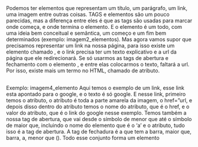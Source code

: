 ##

Podemos ter elementos que representam um título, um parágrafo, um link, uma imagem entre outras coisas. TAGS e elementos são um pouco parecidas, mas a diferença entre eles é que as tags são usadas para marcar onde começa, e onde termina o elemento. E o elemento é um todo, com uma ideia bem conceitual e semântica, um começo e um fim bem determinados (exemplo: imagem2_elementos). 
Mas agora vamos supor que precisamos representar um link na nossa página, para isso existe um elemento chamado <a>, e o link precisa ter um texto explicativo e a url da página que ele redirecionará. Se só usarmos as tags de abertura e fechamento com o elemento <a>, e entre elas colocarmos o texto, faltará a url. Por isso, existe mais um termo no HTML, chamado de atributo.

##

Exemplo: imagem4_elemento
Aqui temos o exemplo de um link, esse link esta apontado para o google, e o texto é só google. E nesse link, primeiro temos o atributo, o atributo é toda a parte amarela da imagem, o href=”url, e depois disso dentro do atributo temos o nome do atributo, que é o href, e o valor do atributo, que é o link do google nesse exemplo. Temos também a nossa tag de abertura, que vai desde o símbolo de menor que até o símbolo de maior que, incluindo o nome do elemento que é o ‘a’ e o atributo, tudo isso é a tag de abertura. A tag de fechadura é a que tem a barra, maior que, barra, a, menor que (</a>). Todo esse conjunto forma um elemento


##